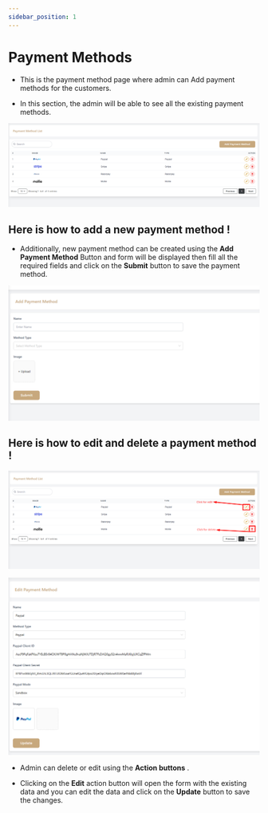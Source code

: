 ```yaml
---
sidebar_position: 1
---
```


# Payment Methods


- This is the payment method page where admin can Add payment methods for the customers.

- In this section, the admin will be able to see all the existing payment methods.

![Payment Method](./img/1.png)


## Here is how to add a new payment method !
- Additionally, new payment method can be created using the **Add Payment Method** Button and form will be displayed then fill all the required fields and click on the **Submit** button to save the payment method.

![Add Payment Method](./img/2.png)


## Here is how to edit and delete a payment method !

![Edit Payment Method](./img/3.png)

![Delete Payment Method](./img/4.png)

- Admin can delete or edit using the **Action buttons** .


- Clicking on the **Edit** action button will open the form with the existing data and you can edit the data and click on the **Update** button to save the changes.